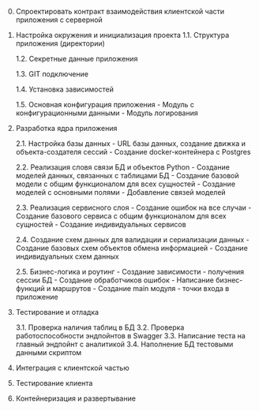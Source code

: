 0. Спроектировать контракт взаимодействия клиентской части приложения с серверной

1. Настройка окружения и инициализация проекта
    1.1. Структура приложения (директории)

    1.2. Секретные данные приложения

    1.3. GIT подключение
    
    1.4. Установка зависимостей
    
    1.5. Основная конфигурация приложения
        - Модуль с конфигурационными данными
        - Модуль логирования

2. Разработка ядра приложения
    
    2.1. Настройка базы данных
        - URL базы данных, создание движка и объекта-создателя сессий
        - Создание docker-контейнера с Postgres
    
    2.2. Реализация словя связи БД и объектов Python - Создание моделей данных, связанных с таблицами БД
        - Создание базовой модели с общим функционалом для всех сущностей
        - Создание моделей с основными полями
        - Добавление связей моделей

    2.3. Реализация сервисного слоя
        - Создание ошибок на все случаи
        - Создание базового сервиса с общим функционалом для всех сущностей
        - Создание индивидуальных сервисов
    
    2.4. Создание схем данных для валидации и сериализации данных
        - Создание базовых схем объектов обмена информацией
        - Создание индивидуальных схем данных

    2.5. Бизнес-логика и роутинг
        - Создание зависимости - получения сессии БД
        - Создание обработчиков ошибок
        - Написание бизнес-функций и маршрутов
        - Создание main модуля - точки входа в приложение

3. Тестирование и отладка

    3.1. Проверка наличия таблиц в БД
    3.2. Проверка работоспособности эндпойнтов в Swagger
    3.3. Написание теста на главный эндпойнт с аналитикой
    3.4. Наполнение БД тестовыми данными скриптом

4. Интеграция с клиентской частью

5. Тестирование клиента

6. Контейнеризация и развертывание